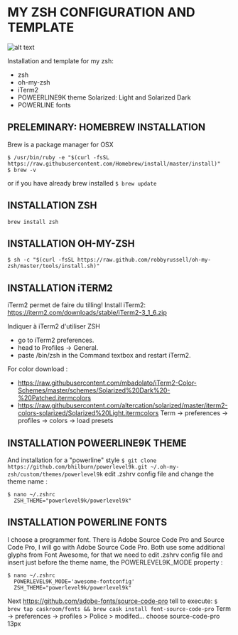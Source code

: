 # MY ZSH CONFIGURATION AND TEMPLATE

![alt text](https://github.com/nicolastrote/MY-ZSH-CONFIG/blob/master/zsh-nicolas-trote-color.png)


Installation and template for my zsh:
 * zsh
 * oh-my-zsh
 * iTerm2
 * POWEERLINE9K theme Solarized: Light and Solarized Dark
 * POWERLINE fonts

## PRELEMINARY: HOMEBREW INSTALLATION
Brew is a package manager for OSX
```
$ /usr/bin/ruby -e "$(curl -fsSL https://raw.githubusercontent.com/Homebrew/install/master/install)"
$ brew -v
```
or if you have already brew installed
```$ brew update```

## INSTALLATION ZSH
```brew install zsh```

## INSTALLATION OH-MY-ZSH
```$ sh -c "$(curl -fsSL https://raw.github.com/robbyrussell/oh-my-zsh/master/tools/install.sh)"```

## INSTALLATION iTERM2
iTerm2 permet de faire du tilling!
Install iTerm2: https://iterm2.com/downloads/stable/iTerm2-3_1_6.zip

Indiquer à iTerm2 d'utiliser ZSH
 * go to iTerm2 preferences.
 * head to Profiles -> General.
 * paste /bin/zsh in the Command textbox and restart iTerm2.

For color download : 
 * https://raw.githubusercontent.com/mbadolato/iTerm2-Color-Schemes/master/schemes/Solarized%20Dark%20-%20Patched.itermcolors
 * https://raw.githubusercontent.com/altercation/solarized/master/iterm2-colors-solarized/Solarized%20Light.itermcolors
Term → preferences → profiles → colors → load presets

## INSTALLATION POWEERLINE9K THEME
And installation for a "powerline" style
```$ git clone https://github.com/bhilburn/powerlevel9k.git ~/.oh-my-zsh/custom/themes/powerlevel9k```
edit .zshrv config file and change the theme name : 
```
$ nano ~/.zshrc
  ZSH_THEME="powerlevel9k/powerlevel9k"
```

## INSTALLATION POWERLINE FONTS
I choose a programmer font. There is Adobe Source Code Pro and Source Code Pro, I will go with Adobe Source Code Pro. Both use some additional glyphs from Font Awesome, for that we need to edit .zshrv config file and insert just before the theme name, the POWERLEVEL9K_MODE property : 
```
$ nano ~/.zshrc
  POWERLEVEL9K_MODE='awesome-fontconfig'
  ZSH_THEME="powerlevel9k/powerlevel9k"
```
Next https://github.com/adobe-fonts/source-code-pro tell to execute:
`$ brew tap caskroom/fonts && brew cask install font-source-code-pro`
Term → preferences → profiles > Police > modifed...
choose source-code-pro   13px
